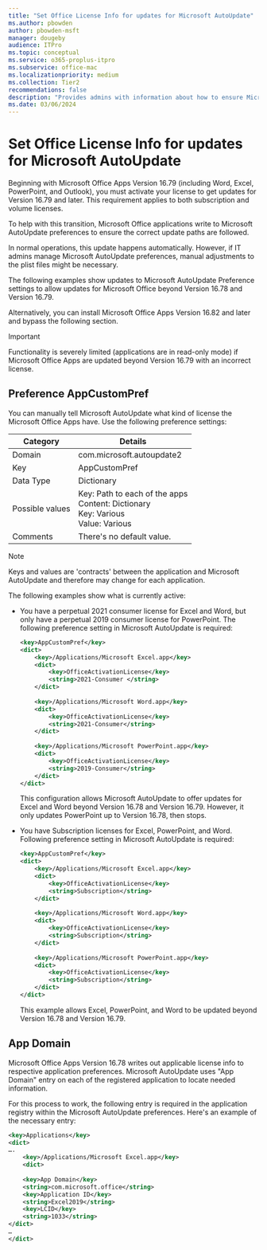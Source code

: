 ```yaml
---
title: "Set Office License Info for updates for Microsoft AutoUpdate"
ms.author: pbowden
author: pbowden-msft
manager: dougeby
audience: ITPro
ms.topic: conceptual
ms.service: o365-proplus-itpro
ms.subservice: office-mac
ms.localizationpriority: medium
ms.collection: Tier2
recommendations: false
description: "Provides admins with information about how to ensure Microsoft Office Apps (Version 16.79 and later) receive updates by activating licenses and adjusting Microsoft AutoUpdate preferences for both subscription and volume licenses."
ms.date: 03/06/2024
---
```


# Set Office License Info for updates for Microsoft AutoUpdate

Beginning with Microsoft Office Apps Version 16.79 (including Word, Excel, PowerPoint, and Outlook), you must activate your license to get updates for Version 16.79 and later. This requirement applies to both subscription and volume licenses.

To help with this transition, Microsoft Office applications write to Microsoft AutoUpdate preferences to ensure the correct update paths are followed.

In normal operations, this update happens automatically. However, if IT admins manage Microsoft AutoUpdate preferences, manual adjustments to the plist files might be necessary.

The following examples show updates to Microsoft AutoUpdate Preference settings to allow updates for Microsoft Office beyond Version 16.78 and Version 16.79.

Alternatively, you can install Microsoft Office Apps Version 16.82 and later and bypass the following section.

> [!IMPORTANT]
> Functionality is severely limited (applications are in read-only mode) if Microsoft Office Apps are updated beyond Version 16.79 with an incorrect license.

## Preference AppCustomPref

You can manually tell Microsoft AutoUpdate what kind of license the Microsoft Office Apps have. Use the following preference settings:

| Category   | Details                                                                                   |
|------------|-------------------------------------------------------------------------------------------|
| Domain     | com.microsoft.autoupdate2                                                                |
| Key        | AppCustomPref                                                                             |
| Data Type  | Dictionary                                                                                |
| Possible values | Key: Path to each of the apps <br/> Content: Dictionary <br/> Key: Various <br/> Value: Various|
| Comments   | There's no default value.                                                                |

> [!NOTE]
> Keys and values are 'contracts' between the application and Microsoft AutoUpdate and therefore may change for each application. 

The following examples show what is currently active:
<ul>
<li>You have a perpetual 2021 consumer license for Excel and Word, but only have a perpetual 2019 consumer license for PowerPoint. The following preference setting in Microsoft AutoUpdate is required: 

```xml
<key>AppCustomPref</key> 
<dict>
    <key>/Applications/Microsoft Excel.app</key> 
    <dict> 
    	<key>OfficeActivationLicense</key> 
    	<string>2021-Consumer </string> 
    </dict> 
    
    <key>/Applications/Microsoft Word.app</key> 
    <dict> 
    	<key>OfficeActivationLicense</key> 
    	<string>2021-Consumer</string> 
    </dict> 
    
    <key>/Applications/Microsoft PowerPoint.app</key> 
    <dict> 
    	<key>OfficeActivationLicense</key> 
    	<string>2019-Consumer</string> 
    </dict> 
</dict> 
```

This configuration allows Microsoft AutoUpdate to offer updates for Excel and Word beyond Version 16.78 and Version 16.79. However, it only updates PowerPoint up to Version 16.78, then stops.</li>

<li>You have Subscription licenses for Excel, PowerPoint, and Word. Following preference setting in Microsoft AutoUpdate is required: 

```xml
<key>AppCustomPref</key> 
<dict>
    <key>/Applications/Microsoft Excel.app</key> 
    <dict> 
    	<key>OfficeActivationLicense</key> 
    	<string>Subscription</string> 
    </dict> 
    
    <key>/Applications/Microsoft Word.app</key> 
    <dict> 
    	<key>OfficeActivationLicense</key> 
    	<string>Subscription</string> 
    </dict> 
    
    <key>/Applications/Microsoft PowerPoint.app</key> 
    <dict> 
    	<key>OfficeActivationLicense</key> 
    	<string>Subscription</string> 
    </dict>
</dict>
```
This example allows Excel, PowerPoint, and Word to be updated beyond Version 16.78 and Version 16.79.
</li></ul>

## App Domain

Microsoft Office Apps Version 16.78 writes out applicable license info to respective application preferences. Microsoft AutoUpdate uses "App Domain" entry on each of the registered application to locate needed information. 

For this process to work, the following entry is required in the application registry within the Microsoft AutoUpdate preferences. Here's an example of the necessary entry:

```xml
<key>Applications</key> 
<dict>  
…. 
    <key>/Applications/Microsoft Excel.app</key> 
    <dict> 
    
    <key>App Domain</key> 
    <string>com.microsoft.office</string> 
    <key>Application ID</key> 
    <string>Excel2019</string> 
    <key>LCID</key> 
    <string>1033</string> 
</dict> 
… 
</dict> 
```
